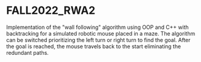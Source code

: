 # FALL2022_RWA2

Implementation of the "wall following" algorithm using OOP and C++ with backtracking for a simulated robotic mouse placed in a maze. The algorithm can be switched prioritizing the left turn or right turn to find the goal. After the goal is reached, the mouse travels back to the start eliminating the redundant paths.
